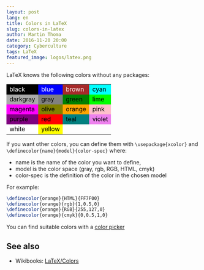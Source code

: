 ```yaml
---
layout: post
lang: en
title: Colors in LaTeX
slug: colors-in-latex
author: Martin Thoma
date: 2016-11-20 20:00
category: Cyberculture
tags: LaTeX
featured_image: logos/latex.png
---
```

LaTeX knows the following colors without any packages:

<table>
    <tr>
        <td style="background-color:black;color:white;">black</td>
        <td style="background-color:blue;color:white;">blue</td>
        <td style="background-color:brown;color:white;">brown</td>
        <td style="background-color:cyan;color:black;">cyan</td>
    </tr>
    <tr>
        <td style="background-color:darkgray;color:black;">darkgray</td>
        <td style="background-color:gray;color:black;">gray</td>
        <td style="background-color:green;color:black;">green</td>
        <td style="background-color:lime;color:black;">lime</td>
    </tr>
    <tr>
        <td style="background-color:magenta;color:black;">magenta</td>
        <td style="background-color:olive;color:black;">olive</td>
        <td style="background-color:orange;color:black;">orange</td>
        <td style="background-color:pink;color:black;">pink</td>
    </tr>
    <tr>
        <td style="background-color:purple;color:black;">purple</td>
        <td style="background-color:red;color:black;">red</td>
        <td style="background-color:teal;color:black;">teal</td>
        <td style="background-color:violet;color:black;">violet</td>
    </tr>
    <tr>
        <td style="background-color:white;color:black;">white</td>
        <td style="background-color:yellow;color:black;">yellow</td>
        <td></td>
        <td></td>
    </tr>
</table>

If you want other colors, you can define them with `\usepackage{xcolor}`
and `\definecolor{name}{model}{color-spec}` where:

<ul>
    <li>name is the name of the color you want to define,</li>
    <li>model is the color space (gray, rgb, RGB, HTML, cmyk)</li>
    <li>color-spec is the definition of the color in the chosen model</li>
</ul>

For example:

```tex
\definecolor{orange}{HTML}{FF7F00}
\definecolor{orange}{rgb}{1,0.5,0}
\definecolor{orange}{RGB}{255,127,0}
\definecolor{orange}{cmyk}{0,0.5,1,0}
```

You can find suitable colors with a [color picker](http://www.colorpicker.com/)


## See also

* Wikibooks: [LaTeX/Colors](https://en.wikibooks.org/wiki/LaTeX/Colors)

